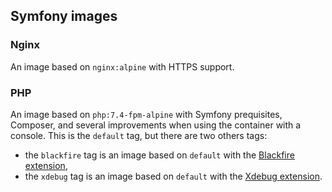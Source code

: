 ## Symfony images

### Nginx
An image based on `nginx:alpine` with HTTPS support.

### PHP
An image based on `php:7.4-fpm-alpine` with Symfony prequisites, Composer, and several improvements when using the
container with a console. This is the `default` tag, but there are two others tags:
* the `blackfire` tag is an image based on `default` with the [Blackfire extension](https://blackfire.io/docs/introduction), 
* the `xdebug` tag is an image based on `default` with the [Xdebug extension](https://xdebug.org/).
